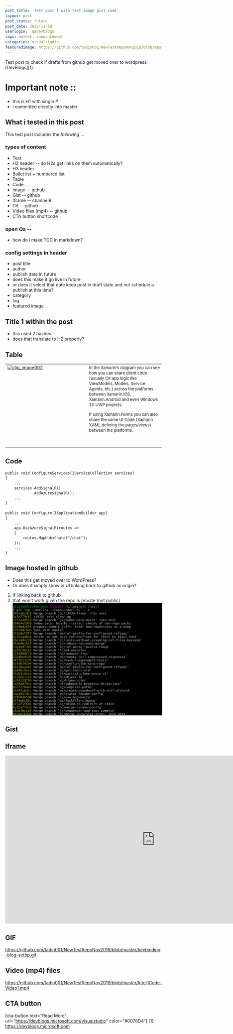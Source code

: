 ```yaml
---
post_title: 'Test post 1 with text image gist code'
layout: post
post_status: future
post_date: 2019-11-18
userlogin:  qadevblogs
tags: dotnet, announcement
categories: visualstudio
featuredimage: https://github.com/tadin001/NewTestRepoNov2019/blob/master/FeaturedDefault.png
---
```

Test post to check if drafts from github get moved over to wordpress [DevBlogs][1].

# Important note ::
- this is H1 with single # 
- i committed directly into master

## What i tested in this post

This test post includes the following ... 

### types of content
- Text
- H2 header -- do H2s get links on them automatically? 
- H3 header
- Bullet list + numbered list
- Table
- Code
- Image -- github
- Gist -- github
- Iframe --  channel9
- Gif -- github
- Video files (mp4) -- github 
- CTA button shortcode 

### open Qs -- 
- how do i make TOC in markdown? 

### config settings in header
- post title
- author
- publish date in future
 - does this make it go live in future
 - or does it select that date keep post in draft state and not schedule a publish at this time?
- category
- tag
- featured image

## Title 1 within the post 
- this used 2 hashes
- does that translate to H2 properly? 

## Table 
<table border="0" cellspacing="0" cellpadding="0">
<tbody>
<tr>
<td valign="top" width="623"><a href="http://devblogs.microsoft.com/cesardelatorre/wp-content/uploads/sites/32/2016/09/clip_image00224.png"><img style="padding-top: 0px; padding-left: 0px; padding-right: 0px; border-width: 0px;" title="clip_image002" src="https://devblogs.microsoft.com/wp-content/uploads/sites/32/2019/03/clip_image002_thumb14.png" alt="clip_image002" width="594" height="422" border="0" /></a></td>
<td valign="top" width="541"><span style="font-size: small;">In the Xamarin’s diagram you can see how you can share client code (usually C# app logic like ViewModels, Models, Service Agents, etc.) across the platforms between Xamarin.iOS, Xamarin.Android and even Windows 10 UWP projects. </span>

<span style="font-size: small;">If using Xamarin.Forms you can also share the same UI Code (Xamarin XAML defining the pages/views) between the platforms.</span>

&nbsp;</td>
</tr>
</tbody>
</table>

## Code
<pre><code class="cs">public void ConfigureServices(IServiceCollection services)
{
    ...
    services.AddSignalR()
            .AddAzureSignalR();
    ...
}

public void Configure(IApplicationBuilder app)
{
    ...
    app.UseAzureSignalR(routes =&gt; 
    { 
        routes.MapHub&lt;Chat&gt;("/chat"); 
    });
    ...
}
</code></pre>

## Image hosted in github
- Does this get moved over to WordPress?
- Or does it simply show in UI linking back to github as origin?

1. If linking back to github
2. that won't work given the repo is private (not public)
 ![useful image for this post](https://github.com/tadin001/NewTestRepoNov2019/blob/master/commit-graph-topo-order-git-1024x770.png)

## Gist
<script src="https://gist.github.com/bleroy/721a9375c62b352bde4e433fda45abeb.js"></script>

## Iframe
<iframe src="https://channel9.msdn.com/Shows/Visual-Studio-Toolbox/New-XAML-Features-in-Visual-Studio/player" width="960" height="540" allowFullScreen frameBorder="0" title="New XAML Features in Visual Studio - Microsoft Channel 9 Video"></iframe>

## GIF
https://github.com/tadin001/NewTestRepoNov2019/blob/master/keybinding-blog-setbp.gif

## Video (mp4) files
https://github.com/tadin001/NewTestRepoNov2019/blob/master/IntelliCode-Video1.mp4

## CTA button
[cta-button text="Read More" url="https://devblogs.microsoft.com/visualstudio" color="#0078D4"]
[1]: https://devblogs.microsoft.com
